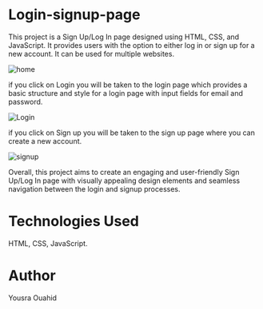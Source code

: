 # Login-signup-page
This project is a Sign Up/Log In page designed using HTML, CSS, and JavaScript. It provides users with the option to either log in or sign up for a new account. It can be used for multiple websites.

![home](https://github.com/yousraouahid/Login-signup-page/assets/116839478/b8df9096-5448-43f4-bd56-78ead122b4bd)


if you click on Login you will be taken to the login page which provides a basic structure and style for a login page with input fields for email and password.

![Login](https://github.com/yousraouahid/Login-signup-page/assets/116839478/96f73a40-1cff-4244-bcf5-1a117c641db5)

if you click on Sign up you will be taken to the sign up page where you can create a new account.

![signup](https://github.com/yousraouahid/Login-signup-page/assets/116839478/b6855d50-cec3-444d-9919-f579b6f8fb70)

Overall, this project aims to create an engaging and user-friendly Sign Up/Log In page with visually appealing design elements and seamless navigation between the login and signup processes.

# Technologies Used
HTML, CSS, JavaScript.

# Author
Yousra Ouahid 
